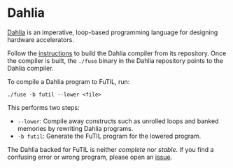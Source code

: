 # Dahlia

[Dahlia][] is an imperative, loop-based programming language for designing
hardware accelerators.

Follow the [instructions][] to build the Dahlia compiler from its repository.
Once the compiler is built, the `./fuse` binary in the Dahlia repository points
to the Dahlia compiler.

To compile a Dahlia program to FuTIL, run:
```
./fuse -b futil --lower <file>
```

This performs two steps:
- `--lower`: Compile away constructs such as unrolled loops and banked memories by rewriting Dahlia programs.
- `-b futil`: Generate the FuTIL program for the lowered program.

The Dahlia backed for FuTIL is neither *complete* nor *stable*. If you find
a confusing error or wrong program, please open an [issue][].

[dahlia]: https://capra.cs.cornell.edu/dahlia
[instructions]: https://github.com/cucapra/dahlia#set-it-up
[issue]: https://github.com/cucapra/dahlia/issues
